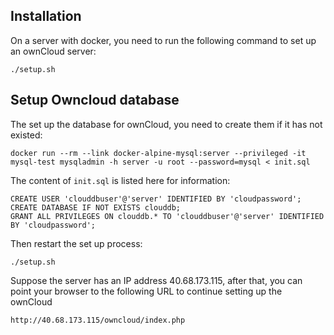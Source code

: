 ## Installation
On a server with docker, you need to run the following command to set up an ownCloud server:
```
./setup.sh
```

## Setup Owncloud database

The set up the database for ownCloud, you need to create them if it has not existed:
```
docker run --rm --link docker-alpine-mysql:server --privileged -it mysql-test mysqladmin -h server -u root --password=mysql < init.sql
```

The content of `init.sql` is listed here for information:
```
CREATE USER 'clouddbuser'@'server' IDENTIFIED BY 'cloudpassword';
CREATE DATABASE IF NOT EXISTS clouddb;
GRANT ALL PRIVILEGES ON clouddb.* TO 'clouddbuser'@'server' IDENTIFIED BY 'cloudpassword';
```

Then restart the set up process:
```
./setup.sh
```

Suppose the server has an IP address 40.68.173.115,
after that, you can point your browser to the following URL 
to continue setting up the ownCloud
```
http://40.68.173.115/owncloud/index.php
```
